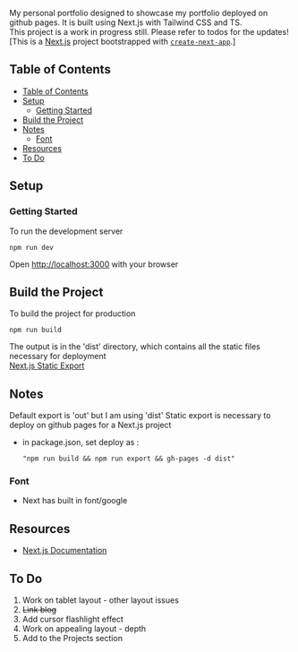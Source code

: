 My personal portfolio designed to showcase my portfolio deployed on github pages. It is built using Next.js with Tailwind CSS and TS.<br>
This project is a work in progress still. Please refer to todos for the updates!<br>
[This is a [Next.js](https://nextjs.org/) project bootstrapped with [`create-next-app`](https://github.com/vercel/next.js/tree/canary/packages/create-next-app).]

## Table of Contents
- [Table of Contents](#table-of-contents)
- [Setup](#setup)
  - [Getting Started](#getting-started)
- [Build the Project](#build-the-project)
- [Notes](#notes)
  - [Font](#font)
- [Resources](#resources)
- [To Do](#to-do)

## Setup
### Getting Started

To run the development server
```
npm run dev
```

Open [http://localhost:3000](http://localhost:3000) with your browser

## Build the Project
To build the project for production
```
npm run build
```
The output is in the 'dist' directory, which contains all the static files necessary for deployment<br>
[Next.js Static Export](https://nextjs.org/docs/pages/building-your-application/deploying/static-exports)
## Notes
Default export is 'out' but I am using 'dist'
Static export is necessary to deploy on github pages for a Next.js project <br>
- in package.json, set deploy as : 
  ```
  "npm run build && npm run export && gh-pages -d dist"
  ```
### Font
  - Next has built in font/google

## Resources

- [Next.js Documentation](https://nextjs.org/docs) 


## To Do
1. Work on tablet layout - other layout issues
2. ~~Link blog~~
3. Add cursor flashlight effect
4. Work on appealing layout - depth
5. Add to the Projects section